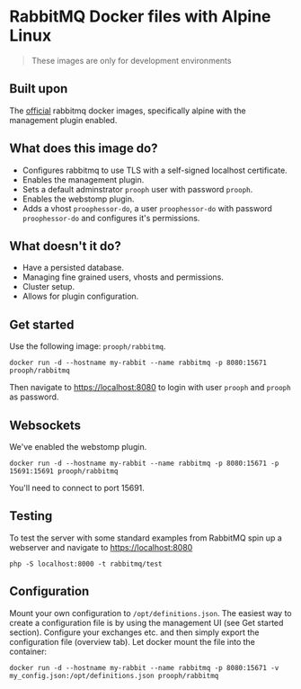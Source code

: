 # RabbitMQ Docker files with Alpine Linux

> These images are only for development environments

## Built upon

The [official](https://hub.docker.com/_/rabbitmq/) rabbitmq docker images, specifically alpine with the management plugin enabled.

## What does this image do?

- Configures rabbitmq to use TLS with a self-signed localhost certificate. 
- Enables the management plugin.
- Sets a default adminstrator `prooph` user with password `prooph`.
- Enables the webstomp plugin.
- Adds a vhost `proophessor-do`, a user `proophessor-do` with password `proophessor-do` and configures it's permissions.

## What doesn't it do?

- Have a persisted database.
- Managing fine grained users, vhosts and permissions.
- Cluster setup.
- Allows for plugin configuration.

## Get started

Use the following image: `prooph/rabbitmq`.

```
docker run -d --hostname my-rabbit --name rabbitmq -p 8080:15671 prooph/rabbitmq
```

Then navigate to [https://localhost:8080](https://localhost:8080) to login with user `prooph` and `prooph` as password.

## Websockets

We've enabled the webstomp plugin.

```
docker run -d --hostname my-rabbit --name rabbitmq -p 8080:15671 -p 15691:15691 prooph/rabbitmq
```

You'll need to connect to port 15691.


## Testing

To test the server with some standard examples from RabbitMQ spin up a webserver and navigate to [https://localhost:8080](https://localhost:8000)

```
php -S localhost:8000 -t rabbitmq/test 
```

## Configuration

Mount your own configuration to `/opt/definitions.json`. The easiest way to create a configuration file is by using
the management UI (see Get started section). Configure your exchanges etc. and then simply export the configuration file (overview tab).
Let docker mount the file into the container:

```
docker run -d --hostname my-rabbit --name rabbitmq -p 8080:15671 -v my_config.json:/opt/definitions.json prooph/rabbitmq
```
